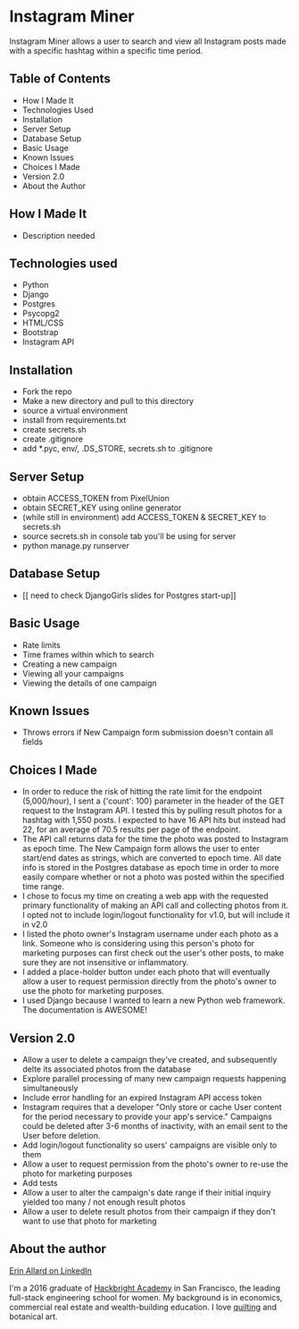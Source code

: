 # Instagram Miner
Instagram Miner allows a user to search and view all Instagram posts made with a specific hashtag within a specific time period. 

Table of Contents
----------
- How I Made It
- Technologies Used
- Installation
- Server Setup
- Database Setup
- Basic Usage
- Known Issues
- Choices I Made
- Version 2.0
- About the Author

How I Made It
------------
- Description needed

Technologies used
----------
- Python
- Django
- Postgres
- Psycopg2
- HTML/CSS
- Bootstrap
- Instagram API

Installation
-----------
- Fork the repo
- Make a new directory and pull to this directory
- source a virtual environment
- install from requirements.txt
- create secrets.sh
- create .gitignore
- add *.pyc, env/, .DS_STORE, secrets.sh to .gitignore

Server Setup
-----------
- obtain ACCESS_TOKEN from PixelUnion
- obtain SECRET_KEY using online generator
- (while still in environment) add ACCESS_TOKEN & SECRET_KEY to secrets.sh
- source secrets.sh in console tab you'll be using for server
- python manage.py runserver

Database Setup
-----------
- [[ need to check DjangoGirls slides for Postgres start-up]]

Basic Usage
-----------
- Rate limits
- Time frames within which to search
- Creating a new campaign
- Viewing all your campaigns
- Viewing the details of one campaign

Known Issues
------------
- Throws errors if New Campaign form submission doesn't contain all fields

Choices I Made
-----------
- In order to reduce the risk of hitting the rate limit for the endpoint (5,000/hour), I sent a {'count': 100} parameter in the header of the GET request to the Instagram API. I tested this by pulling result photos for a hashtag with 1,550 posts. I expected to have 16 API hits but instead had 22, for an average of 70.5 results per page of the endpoint. 
- The API call returns data for the time the photo was posted to Instagram as epoch time. The New Campaign form allows the user to enter start/end dates as strings, which are converted to epoch time. All date info is stored in the Postgres database as epoch time in order to more easily compare whether or not a photo was posted within the specified time range.
- I chose to focus my time on creating a web app with the requested primary functionality of making an API call and collecting photos from it. I opted not to include login/logout functionality for v1.0, but will include it in v2.0
- I listed the photo owner's Instagram username under each photo as a link. Someone who is considering using this person's photo for marketing purposes can first check out the user's other posts, to make sure they are not insensitive or inflammatory. 
- I added a place-holder button under each photo that will eventually allow a user to request permission directly from the photo's owner to use the photo for marketing purposes. 
- I used Django because I wanted to learn a new Python web framework. The documentation is AWESOME!

Version 2.0
-----------
- Allow a user to delete a campaign they've created, and subsequently delte its associated photos from the database
- Explore parallel processing of many new campaign requests happening simultaneously
- Include error handling for an expired Instagram API access token
- Instagram requires that a developer "Only store or cache User content for the period necessary to provide your app's service." Campaigns could be deleted after 3-6 months of inactivity, with an email sent to the User before deletion. 
- Add login/logout functionality so users' campaigns are visible only to them
- Allow a user to request permission from the photo's owner to re-use the photo for marketing purposes
- Add tests
- Allow a user to alter the campaign's date range if their initial inquiry yielded too many / not enough result photos
- Allow a user to delete result photos from their campaign if they don't want to use that photo for marketing

About the author
-----------
[Erin Allard on LinkedIn](http://www.linkedin.com/in/erinallard1 "Erin Allard's LinkedIn profile")

I'm a 2016 graduate of [Hackbright Academy](http://www.hackbrightacademy.com) in San Francisco, the leading full-stack engineering school for women. My background is in economics, commercial real estate and wealth-building education. I love [quilting](http://www.instagram.com/millennialquilter) and botanical art. 
